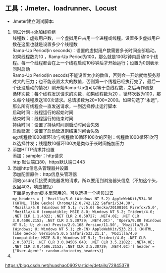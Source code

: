 ## 工具：Jmeter、loadrunner、Locust  
* Jmeter建立测试脚本:  
1. 测试计划→添加线程组  
线程数：虚拟用户数，一个虚拟用户占用一个进程或线程。设置多少虚拟用户数在这里也就是设置多少个线程数  
Ramp-Up Period(in seconds)：设置的虚拟用户数需要多长时间全部启动。如果线程数为10 ，Ramp-Up Period为100，那么就是100秒钟内启动10个线程。每一个线程都会在上一个线程启动10秒钟后才开始运行；设置为0则表示同时启动  
Ramp-Up Period(in secods)不能设置太小的数值，否则会一开始就给服务器过大的压力；也不能设置太大的数值，否则第一个线程已经执行完了，最后一个还没启动的情况）刚开始Ramp-Up值可以等于总线程数，之后再作调整  
循环次数：每个线程发送请求的次数，如果线程数为20 ，循环次数为100，那么每个线程发送100次请求。总请求数为20*100=2000。如果勾选了“永远”，那么所有线程会一直发送请求，一到选择停止运行脚本  
启动时间：线程运行的起始时间  
结束时间：线程运行的结束时间  
持续时间：设置了持续时间则启动时间会失效  
启动延迟：设置了启动延迟则结束时间会失效  
eg:线程数1000循环1次与线程数10循环100次的区别：线程数1000循环1次可以选择并发；线程数10循环100次是类似于长时间施加压力  
2. 添加HTTP请求并设置  
添加：sampler：http请求  
http 默认端口80，https默认端口443  
3. 添加http信息头管理器并设置  
添加配置原件：http信息头管理器  
网站(csdn)只接受浏览器发的请求，所以要用到浏览器头信息（不加这个头，返回403，响应被拒）  
下面是python脚本里常用的，可以选择一个拷贝过去  
`my_headers = [
        'Mozilla/5.0 (Windows NT 5.2) AppleWebKit/534.30 (KHTML, like Gecko) Chrome/12.0.742.122 Safari/534.30',
        'Mozilla/5.0 (Windows NT 5.1; rv:5.0) Gecko/20100101 Firefox/5.0',
        'Mozilla/4.0 (compatible; MSIE 8.0; Windows NT 5.2; Trident/4.0; .NET CLR 1.1.4322; .NET CLR 2.0.50727; .NET4.0E; .NET CLR 3.0.4506.2152; .NET CLR 3.5.30729; .NET4.0C)',
        'Opera/9.80 (Windows NT 5.1; U; zh-cn) Presto/2.9.168 Version/11.50',
        'Mozilla/5.0 (Windows; U; Windows NT 5.1; zh-CN) AppleWebKit/533.21.1 (KHTML, like Gecko) Version/5.0.5 Safari/533.21.1',
        'Mozilla/4.0 (compatible; MSIE 8.0; Windows NT 5.1; Trident/4.0; .NET CLR 2.0.50727; .NET CLR 3.0.04506.648; .NET CLR 3.5.21022; .NET4.0E; .NET CLR 3.0.4506.2152; .NET CLR 3.5.30729; .NET4.0C)']
    header = {"User-Agent": random.choice(my_headers)}`  
4. 

https://blog.csdn.net/huashao0602/article/details/72845378